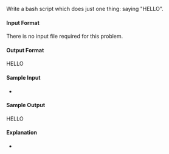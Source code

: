 Write a bash script which does just one thing: saying "HELLO".

#### Input Format

There is no input file required for this problem.

#### Output Format

HELLO

#### Sample Input

-

#### Sample Output

HELLO

#### Explanation

-

